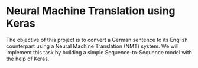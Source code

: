 # Neural Machine Translation using Keras

The objective of this project is to convert a German sentence to its English counterpart using a Neural Machine Translation (NMT) system. We will implement this task by building a simple Sequence-to-Sequence model with the help of Keras.

